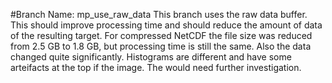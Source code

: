 #Branch Name: mp_use_raw_data
This branch uses the raw data buffer. This should improve processing time and should reduce the amount 
of data of the resulting target.
For compressed NetCDF the file size was reduced from 2.5 GB to 1.8 GB, but processing time is still the same.
Also the data changed quite significantly. Histograms are different and have some arteifacts at the top if the image.
The would need further investigation.

